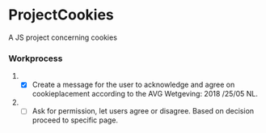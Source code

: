 # ProjectCookies
A JS project concerning cookies

### Workprocess
 1. - [x] Create a message for the user to acknowledge and agree on cookieplacement according to the AVG Wetgeving: 2018 /25/05 NL.
 2. - [ ] Ask for permission, let users agree or disagree. Based on decision proceed to specific page.

